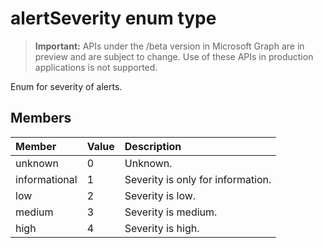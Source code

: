 # alertSeverity enum type

> **Important:** APIs under the /beta version in Microsoft Graph are in preview and are subject to change. Use of these APIs in production applications is not supported.

Enum for severity of alerts.

## Members

|Member|Value|Description|
|:---|:---|:---|
|unknown|0|Unknown.|
|informational|1|Severity is only for information.|
|low|2| Severity is low.|
|medium|3| Severity is medium.|
|high|4| Severity is high.|
